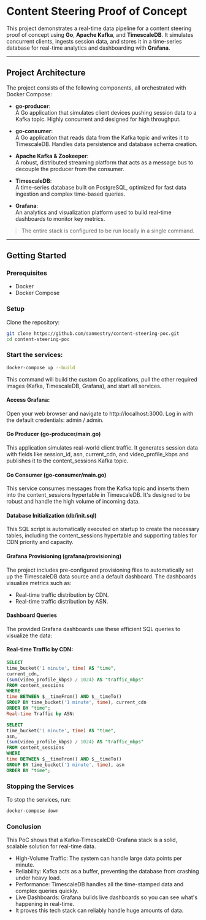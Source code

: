 # Content Steering Proof of Concept

This project demonstrates a real-time data pipeline for a content steering proof of concept using **Go**, **Apache Kafka**, and **TimescaleDB**. It simulates concurrent clients, ingests session data, and stores it in a time-series database for real-time analytics and dashboarding with **Grafana**.

---

## Project Architecture

The project consists of the following components, all orchestrated with Docker Compose:

- **go-producer**:  
  A Go application that simulates client devices pushing session data to a Kafka topic. Highly concurrent and designed for high throughput.

- **go-consumer**:  
  A Go application that reads data from the Kafka topic and writes it to TimescaleDB. Handles data persistence and database schema creation.

- **Apache Kafka & Zookeeper**:  
  A robust, distributed streaming platform that acts as a message bus to decouple the producer from the consumer.

- **TimescaleDB**:  
  A time-series database built on PostgreSQL, optimized for fast data ingestion and complex time-based queries.

- **Grafana**:  
  An analytics and visualization platform used to build real-time dashboards to monitor key metrics.

> The entire stack is configured to be run locally in a single command.

---

## Getting Started

### Prerequisites

- Docker
- Docker Compose

### Setup

Clone the repository:

```bash
git clone https://github.com/sanmestry/content-steering-poc.git
cd content-steering-poc
```

### Start the services:

```bash
docker-compose up --build
```

This command will build the custom Go applications, pull the other required images (Kafka, TimescaleDB, Grafana), and start all services.

#### Access Grafana:
Open your web browser and navigate to http://localhost:3000. Log in with the default credentials: admin / admin.

#### Go Producer (go-producer/main.go)
This application simulates real-world client traffic. It generates session data with fields like session_id, asn, current_cdn, and video_profile_kbps and publishes it to the content_sessions Kafka topic.

#### Go Consumer (go-consumer/main.go)
This service consumes messages from the Kafka topic and inserts them into the content_sessions hypertable in TimescaleDB. It's designed to be robust and handle the high volume of incoming data.

#### Database Initialization (db/init.sql)
This SQL script is automatically executed on startup to create the necessary tables, including the content_sessions hypertable and supporting tables for CDN priority and capacity.

#### Grafana Provisioning (grafana/provisioning)
The project includes pre-configured provisioning files to automatically set up the TimescaleDB data source and a default dashboard. The dashboards visualize metrics such as:

- Real-time traffic distribution by CDN.
- Real-time traffic distribution by ASN.

#### Dashboard Queries
The provided Grafana dashboards use these efficient SQL queries to visualize the data:

#### Real-time Traffic by CDN:


```SQL
SELECT
time_bucket('1 minute', time) AS "time",
current_cdn,
(sum(video_profile_kbps) / 1024) AS "traffic_mbps"
FROM content_sessions
WHERE
time BETWEEN $__timeFrom() AND $__timeTo()
GROUP BY time_bucket('1 minute', time), current_cdn
ORDER BY "time";
Real-time Traffic by ASN:
```

```SQL
SELECT
time_bucket('1 minute', time) AS "time",
asn,
(sum(video_profile_kbps) / 1024) AS "traffic_mbps"
FROM content_sessions
WHERE
time BETWEEN $__timeFrom() AND $__timeTo()
GROUP BY time_bucket('1 minute', time), asn
ORDER BY "time";
```

### Stopping the Services
To stop the services, run:

```bash
docker-compose down
```

### Conclusion
This PoC shows that a Kafka-TimescaleDB-Grafana stack is a solid, scalable solution for real-time data.


* High-Volume Traffic: The system can handle large data points per minute.
* Reliability: Kafka acts as a buffer, preventing the database from crashing under heavy load.
* Performance: TimescaleDB handles all the time-stamped data and complex queries quickly.
* Live Dashboards: Grafana builds live dashboards so you can see what's happening in real-time.
* It proves this tech stack can reliably handle huge amounts of data.
